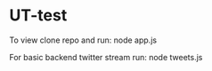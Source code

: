 # UT-test

To view clone repo and run:
  node app.js

For basic backend twitter stream run:
  node tweets.js
